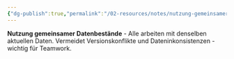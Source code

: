 ```yaml
---
{"dg-publish":true,"permalink":"/02-resources/notes/nutzung-gemeinsamer-datenbestaende/","tags":["netzwerk/daten","organisation/effizienz"],"noteIcon":"","updated":"2025-08-28T20:50:30.000+02:00"}
---
```



**Nutzung gemeinsamer Datenbestände** - Alle arbeiten mit denselben aktuellen Daten.
Vermeidet Versionskonflikte und Dateninkonsistenzen - wichtig für Teamwork.
